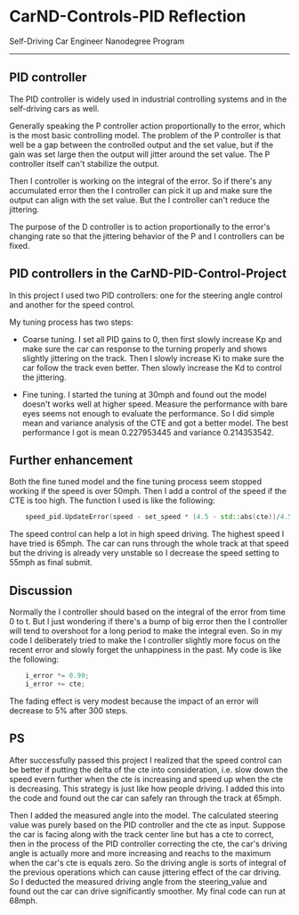 # CarND-Controls-PID Reflection
Self-Driving Car Engineer Nanodegree Program

---

## PID controller
The PID controller is widely used in industrial controlling systems and in the self-driving cars as well. 

Generally speaking the P controller action proportionally to the error, which is the most basic controlling model. The problem of the P controller is that well be a gap between the controlled output and the set value, but if the gain was set large then the output will jitter around the set value. The P controller itself can't stabilize the output.

Then I controller is working on the integral of the error. So if there's any accumulated error then the I controller can pick it up and make sure the output can align with the set value. But the I controller can't reduce the jittering. 

The purpose of the D controller is to action proportionally to the error's changing rate so that the jittering behavior of the P and I controllers can be fixed.

## PID controllers in the CarND-PID-Control-Project
In this project I used two PID controllers: one for the steering angle control and another for the speed control.

My tuning process has two steps:

* Coarse tuning. I set all PID gains to 0, then first slowly increase Kp and make sure the car can response to the turning properly and shows slightly jittering on the track. Then I slowly increase Ki to make sure the car follow the track even better. Then slowly increase the Kd to control the jittering.

* Fine tuning. I started the tuning at 30mph and found out the model doesn't works well at higher speed. Measure the performance with bare eyes seems not enough to evaluate the performance. So I did simple mean and variance analysis of the CTE and got a better model. The best performance I got is mean 0.227953445 and variance 0.214353542.

## Further enhancement
Both the fine tuned model and the fine tuning process seem stopped working if the speed is over 50mph. Then I add a control of the speed if the CTE is too high. The function I used is like the following:

```C++
    speed_pid.UpdateError(speed - set_speed * (4.5 - std::abs(cte))/4.5); // slow down when the cte is high
```

The speed control can help a lot in high speed driving. The highest speed I have tried is 65mph. The car can runs through the whole track at that speed but the driving is already very unstable so I decrease the speed setting to 55mph as final submit.

## Discussion
Normally the I controller should based on the integral of the error from time 0 to t. But I just wondering if there's a bump of big error then the I controller will tend to overshoot for a long period to make the integral even. So in my code I deliberately tried to make the I controller slightly more focus on the recent error and slowly forget the unhappiness in the past. My code is like the following:
```C++
    i_error *= 0.99;
    i_error += cte;
```
The fading effect is very modest because the impact of an error will decrease to 5% after 300 steps.
 
## PS
After successfully passed this project I realized that the speed control can be better if putting the delta of the cte into consideration, i.e. slow down the speed evern further when the cte is increasing and speed up when the cte is decreasing. This strategy is just like how people driving. I added this into the code and found out the car can safely ran through the track at 65mph.

Then I added the measured angle into the model. The calculated steering value was purely based on the PID controller and the cte as input. Suppose the car is facing along with the track center line but has a cte to correct, then in the process of the PID controller correcting the cte, the car's driving angle is actually more and more increasing and reachs to the maximum when the car's cte is equals zero. So the driving angle is sorts of integral of the previous operations which can cause jittering effect of the car driving. So I deducted the measured driving angle from the steering_value and found out the car can drive significantly smoother. My final code can run at 68mph.
